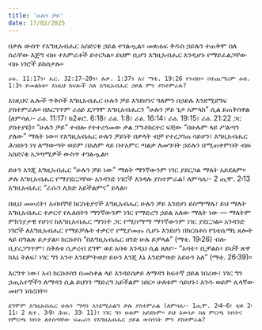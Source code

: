 ```yaml
---
title: 'ሁሉን ቻይ'
date: 17/02/2025
---
```


በቃሉ ውስጥ የእግዚአብሔር አስደናቂ ኃይል ተገልጧል። መጽሐፍ ቅዱስ ኃይሉን ተጠቅሞ ስለ ሰራቸው እጅግ ብዙ ተአምራቶች ይተርካል። ይህም ቢሆን እግዚአብሔር እንዲሆኑ የማይፈልጋቸው ብዙ ነገሮች ይከሰታሉ።

`ራዕ. 11:17ን፣ ኤር. 32:17–20ን፣ ሉቃ. 1:37ን እና ማቴ. 19:26 የንብቡ። በተጨማሪም ዕብ. 1:3ን ይመልከቱ። እነዚህ ክፍሎች ስለ እግዚአብሔር ኃይል ምን ያስተምራሉ?`

እነዚህና ሌሎች ጥቅሶች እግዚአብሔር ሁሉን ቻይ እንደሆነና ዓለምን በኃይሉ እንደሚደግፍ ያስተምራሉ። በእርግጥም ራዕይ ደጋግሞ እግዚአብሔርን “ሁሉን ቻይ ጌታ አምላክ” ሲል ይጠቅሰዋል (ለምሳሌ፡- ራዕ. 11:17፤ ከ2ቆሮ. 6:18፣ ራዕ. 1:8፣ ራዕ. 16:14፣ ራዕ. 19:15፣ ራዕ. 21:22 ጋር ያስተያዩ)። “ሁሉን ቻይ” ተብሎ የተተረጎመው ቃል ፓንቶክርተር ፍቺው “በሁሉም ላይ ሥልጣን ያለው” ማለት ነው። የእግዚአብሔር ሁሉን ቻይነት በቃላት ብቻ የተረጋገጠ ሳይሆን፣ እግዚአብሔር ሕዝቡን ነፃ ለማውጣት ወይም በአለም ላይ በተአምር ጣልቃ ለመግባት ኃይሉን በሚጠቀምበት ብዙ አስደናቂ አጋጣሚዎች ውስጥ ተገልጧል።

ይሁን እንጂ እግዚአብሔር “ሁሉን ቻይ ነው” ማለት ማንኛውንም ነገር ያደርጋል ማለት አይደለም። ቃሉ እግዚአብሔር የማያደርጋቸው አንዳንድ ነገሮች እንዳሉ ያስተምራል፤ ለምሳሌ፡- 2 ጢሞ. 2፡13 እግዚአብሔር “ራሱን ሊክድ አይችልምና” ይላል።

በዚህ መሠረት፣ አብዛኞቹ ክርስቲያኖች እግዚአብሔር ሁሉን ቻይ እንደሆነ ይስማማሉ፣ ይህ ማለት እግዚአብሔር ተቃርኖ የሌለበትን ማንኛውንም ነገር የማድረግ ኃይል አለው ማለት ነው — ማለትም ምክንያታዊ የሆነና ከእግዚአብሔር ማንነት ጋር የሚስማማ ማንኛውንም ነገር ያደርጋል። አንዳንድ ነገሮች ለእግዚአብሔር የማይቻሉት ተቃርኖ የሚያመጡ ሲሆኑ እንደሆነ በክርስቶስ የጌቴሴማኒ ጸሎት ላይ በግልጽ ይታያል። ክርስቶስ “በእግዚአብሔር ዘንድ ሁሉ ይቻላል” (ማቴ. 19፡26) ብሎ ቢያረጋግጥም፣ ስቅለቱ ሲቃረብ ደግሞ ወደ አባቱ እንዲህ ሲል ጸለየ፡- “አባቴ፥ ቢቻልስ፥ ይህች ጽዋ ከእኔ ትለፍ፤ ነገር ግን አንተ እንደምትወድ ይሁን እንጂ እኔ እንደምወድ አይሁን አለ” (ማቴ. 26፡39)።

እርግጥ ነው፣ አብ ክርስቶስን በመስቀል ላይ እንዳይሰቃይ ለማዳን ከፍተኛ ኃይል ነበረው፣ ነገር ግን ኃጢአተኞችን ለማዳን ሲል ይህንን ማድረግ አይችልም ነበር። ሁለቱም ሳይሆኑ፣ አንዱ ወይም ሌላኛው መሆን ነበረበት።

`ደግሞም እግዚአብሔር ሁሉን ማዳን እንደሚፈልግ ቃሉ ያስተምራል (ለምሳሌ፡- 1ጢሞ. 2፡4–6፣ ቲቶ 2፡11፣ 2 ጴጥ. 3፡9፣ ሕዝ. 33፡ 11)፤ ነገር ግን ሁሉም አይድኑም። ይህ እውነታ ስለ ምርጫ ነፃነትና የምርጫ ነፃነት ለተሰጣቸው ፍጡራን የእግዚአብሔር ኃይል ውስንነት ምን ያስተምራል?`